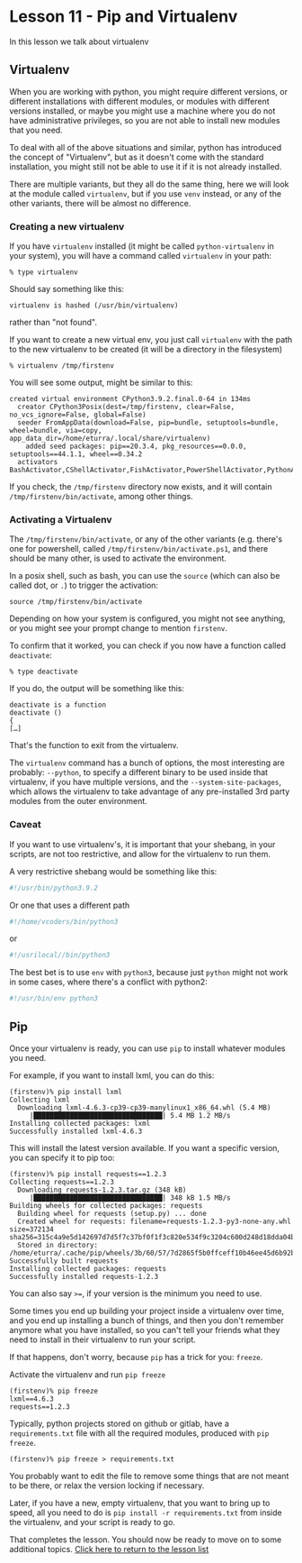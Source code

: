 # Lesson 11 - Pip and Virtualenv #

In this lesson we talk about virtualenv

## Virtualenv ##

When you are working with python, you might require different versions, or different installations with different modules, or modules with different versions installed, or maybe you might use a machine where you do not have administrative privileges, so you are not able to install new modules that you need.

To deal with all of the above situations and similar, python has introduced the concept of "Virtualenv", but as it doesn't come with the standard installation, you might still not be able to use it if it is not already installed.

There are multiple variants, but they all do the same thing, here we will look at the module called `virtualenv`, but if you use `venv` instead, or any of the other variants, there will be almost no difference.

### Creating a new virtualenv ###

If you have `virtualenv` installed (it might be called `python-virtualenv` in your system), you will have a command called `virtualenv` in your path:

```shell
% type virtualenv
```

Should say something like this:

```
virtualenv is hashed (/usr/bin/virtualenv)
```

rather than "not found".

If you want to create a new virtual env, you just call `virtualenv` with the path to the new virtualenv to be created (it will be a directory in the filesystem)

```shell
% virtualenv /tmp/firstenv
```

You will see some output, might be similar to this:

```
created virtual environment CPython3.9.2.final.0-64 in 134ms
  creator CPython3Posix(dest=/tmp/firstenv, clear=False, no_vcs_ignore=False, global=False)
  seeder FromAppData(download=False, pip=bundle, setuptools=bundle, wheel=bundle, via=copy, app_data_dir=/home/eturra/.local/share/virtualenv)
    added seed packages: pip==20.3.4, pkg_resources==0.0.0, setuptools==44.1.1, wheel==0.34.2
  activators BashActivator,CShellActivator,FishActivator,PowerShellActivator,PythonActivator,XonshActivator
```

If you check, the `/tmp/firstenv` directory now exists, and it will contain `/tmp/firstenv/bin/activate`, among other things.

### Activating a Virtualenv ###

The `/tmp/firstenv/bin/activate`, or any of the other variants (e.g. there's one for powershell, called `/tmp/firstenv/bin/activate.ps1`, and there should be many other, is used to activate the environment.

In a posix shell, such as bash, you can use the `source` (which can also be called dot, or `.`) to trigger the activation:

```shell
source /tmp/firstenv/bin/activate
```

Depending on how your system is configured, you might not see anything, or you might see your prompt change to mention `firstenv`.

To confirm that it worked, you can check if you now have a function called `deactivate`:

```shell
% type deactivate
```

If you do, the output will be something like this:

```
deactivate is a function
deactivate ()
{
[…]
```

That's the function to exit from the virtualenv.

The `virtualenv` command has a bunch of options, the most interesting are probably: `--python`, to specify a different binary to be used inside that virtualenv, if you have multiple versions, and the `--system-site-packages`, which allows the virtualenv to take advantage of any pre-installed 3rd party modules from the outer environment.

### Caveat ###

If you want to use virtualenv's, it is important that your shebang, in your scripts, are not too restrictive, and allow for the virtualenv to run them.

A very restrictive shebang would be something like this:

```python
#!/usr/bin/python3.9.2
```

Or one that uses a different path

```python
#!/home/vcoders/bin/python3
```

or

```python
#!/usrilocal//bin/python3
```

The best bet is to use `env` with `python3`, because just `python` might not work in some cases, where there's a conflict with python2:

```python
#!/usr/bin/env python3
```

## Pip ##

Once your virtualenv is ready, you can use `pip` to install whatever modules you need.

For example, if you want to install lxml, you can do this:

```shell
(firstenv)% pip install lxml
Collecting lxml
  Downloading lxml-4.6.3-cp39-cp39-manylinux1_x86_64.whl (5.4 MB)
     |████████████████████████████████| 5.4 MB 1.2 MB/s
Installing collected packages: lxml
Successfully installed lxml-4.6.3
```

This will install the latest version available. If you want a specific version, you can specify it to pip too:

```shell
(firstenv)% pip install requests==1.2.3
Collecting requests==1.2.3
  Downloading requests-1.2.3.tar.gz (348 kB)
     |████████████████████████████████| 348 kB 1.5 MB/s
Building wheels for collected packages: requests
  Building wheel for requests (setup.py) ... done
  Created wheel for requests: filename=requests-1.2.3-py3-none-any.whl size=372134 sha256=315c4a9e5d142697d7d5f7c37bf0f1f3c820e534f9c3204c600d248d18dda04b
  Stored in directory: /home/eturra/.cache/pip/wheels/3b/60/57/7d2865f5b0ffceff10b46ee45d6b92b046a6c049e5465d0d13
Successfully built requests
Installing collected packages: requests
Successfully installed requests-1.2.3
```

You can also say `>=`, if your version is the minimum you need to use.

Some times you end up building your project inside a virtualenv over time, and you end up installing a bunch of things, and then you don't remember anymore what you have installed, so you can't tell your friends what they need to install in their virtualenv to run your script.

If that happens, don't worry, because `pip` has a trick for you: `freeze`.

Activate the virtualenv and run `pip freeze`

```shell
(firstenv)% pip freeze
lxml==4.6.3
requests==1.2.3
```

Typically, python projects stored on github or gitlab, have a `requirements.txt` file with all the required modules, produced with `pip freeze`.


```shell
(firstenv)% pip freeze > requirements.txt
```

You probably want to edit the file to remove some things that are not meant to be there, or relax the version locking if necessary.

Later, if you have a new, empty virtualenv, that you want to bring up to speed, all you need to do is `pip install -r requirements.txt` from inside the virtualenv, and your script is ready to go.

That completes the lesson. You should now be ready to move on to some additional topics. [Click here to return to the lesson list](../README.md)
